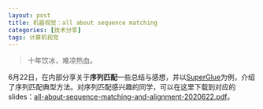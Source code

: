 ```yaml
---
layout: post
title: 机器视觉：all about sequence matching
categories: [技术分享]
tags: 计算机视觉
---
```


> 十年饮冰，难凉热血。

6月22日，在内部分享关于**序列匹配**一些总结与感想，并以[SuperGlue](https://github.com/magicleap/SuperGluePretrainedNetwork)为例，介绍了序列匹配典型方法。对序列匹配感兴趣的同学，可以在这里下载到对应的slides：[all-about-sequence-matching-and-alignment-2020622.pdf](https://github.com/willard-yuan/slides/blob/master/cv/all-about-sequence-matching-and-alignment-2020622.pdf)。
